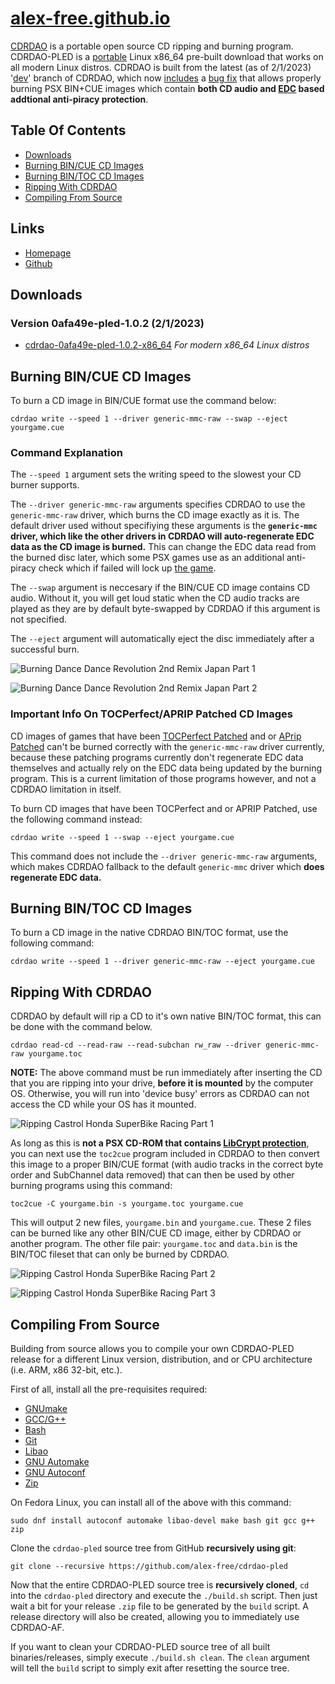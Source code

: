 # [alex-free.github.io](https://alex-free.github.io)

[CDRDAO](https://cdrdao.sourceforge.net/) is a portable open source CD ripping and burning program. CDRDAO-PLED is a [portable](https://alex-free.github.io/pled) Linux x86_64 pre-built download that works on all modern Linux distros. CDRDAO is built from the latest (as of 2/1/2023) '[dev](https://github.com/cdrdao/cdrdao/tree/dev)' branch of CDRDAO, which now [includes](https://github.com/cdrdao/cdrdao/blob/0afa49e7c295fcbca2cb1e65d6c590c39927c6e8/ChangeLog#L13) a [bug fix](https://github.com/cdrdao/cdrdao/pull/14) that allows properly burning PSX BIN+CUE images which contain **both CD audio and [EDC](https://alex-free.github.io/tonyhax-international/anti-piracy-bypass.html#games-with-edc-protection) based addtional anti-piracy protection**.  

## Table Of Contents

*   [Downloads](#downloads)
*   [Burning BIN/CUE CD Images](#burning-bincue-cd-images)
*   [Burning BIN/TOC CD Images](#burning-bintoc-cd-images)
*   [Ripping With CDRDAO](#ripping-with-cdrdao)
*   [Compiling From Source](#compiling-from-source)

## Links

*	[Homepage](https://alex-free.github.io/cdrdao)
*	[Github](https://github.com/alex-free/cdrdao-pled)

## Downloads

### Version 0afa49e-pled-1.0.2 (2/1/2023)

*	[cdrdao-0afa49e-pled-1.0.2-x86_64](https://github.com/alex-free/cdrdao-pled/releases/download/v1.0.2-pled/cdrdao-0afa49e-pled-1.0.2-x86_64.zip) _For modern x86_64 Linux distros_

## Burning BIN/CUE CD Images

To burn a CD image in BIN/CUE format use the command below:

`cdrdao write --speed 1 --driver generic-mmc-raw --swap --eject yourgame.cue`

### Command Explanation

The `--speed 1` argument sets the writing speed to the slowest your CD burner supports.

The `--driver generic-mmc-raw` arguments specifies CDRDAO to use the `generic-mmc-raw` driver, which burns the CD image exactly as it is. The default driver used without specifiying these arguments is the **`generic-mmc` driver, which like the other drivers in CDRDAO will auto-regenerate EDC data as the CD image is burned.** This can change the EDC data read from the burned disc later, which some PSX games use as an additional anti-piracy check which if failed will lock up [the game](https://alex-free.github.io/tonyhax-international/anti-piracy-bypass.html#games-with-edc-protection).

The `--swap` argument is neccesary if the BIN/CUE CD image contains CD audio. Without it, you will get loud static when the CD audio tracks are played as they are by default byte-swapped by CDRDAO if this argument is not specified.

The `--eject` argument will automatically eject the disc immediately after a successful burn.

![Burning Dance Dance Revolution 2nd Remix Japan Part 1](images/burn-ddr2-japan-1.png)

![Burning Dance Dance Revolution 2nd Remix Japan Part 2](images/burn-ddr2-japan-2.png)

### Important Info On TOCPerfect/APRIP Patched CD Images

CD images of games that have been [TOCPerfect Patched](https://alex-free.github.io/ps1demoswap) and or [APrip Patched](https://alex-free.github.io/aprip/#patching-the-cd-image) can't be burned correctly with the `generic-mmc-raw` driver currently, because these patching programs currently don't regenerate EDC data themselves and actually rely on the EDC data being updated by the burning program. This is a current limitation of those programs however, and not a CDRDAO limitation in itself.

To burn CD images that have been TOCPerfect and or APRIP Patched, use the following command instead:

`cdrdao write --speed 1 --swap --eject yourgame.cue`

This command does not include the `--driver generic-mmc-raw` arguments, which makes CDRDAO fallback to the default `generic-mmc` driver which **does regenerate EDC data.**

## Burning BIN/TOC CD Images

To burn a CD image in the native CDRDAO BIN/TOC format, use the following command:

`cdrdao write --speed 1 --driver generic-mmc-raw --eject yourgame.cue`

## Ripping With CDRDAO

CDRDAO by default will rip a CD to it's own native BIN/TOC format, this can be done with the command below.

`cdrdao read-cd --read-raw --read-subchan rw_raw --driver generic-mmc-raw yourgame.toc`

**NOTE:** The above command must be run immediately after inserting the CD that you are ripping into your drive, **before it is mounted** by the computer OS. Otherwise, you will run into 'device busy' errors as CDRDAO can not access the CD while your OS has it mounted.

![Ripping Castrol Honda SuperBike Racing Part 1](images/ripping-castrol-honda-superbike-racing-japan-1.png)

As long as this is **not a PSX CD-ROM that contains [LibCrypt protection](https://alex-free.github.io/tonyhax-international/anti-piracy-bypass.html#libcrypt)**, you can next use the `toc2cue` program included in CDRDAO to then convert this image to a proper BIN/CUE format (with audio tracks in the correct byte order and SubChannel data removed) that can then be used by other burning programs using this command:

`toc2cue -C yourgame.bin -s yourgame.toc yourgame.cue`

This will output 2 new files, `yourgame.bin` and `yourgame.cue`. These 2 files can be burned like any other BIN/CUE CD image, either by CDRDAO or another program. The other file pair: `yourgame.toc` and `data.bin` is the BIN/TOC fileset that can only be burned by CDRDAO.

![Ripping Castrol Honda SuperBike Racing Part 2](images/ripping-castrol-honda-superbike-racing-japan-2.png)

![Ripping Castrol Honda SuperBike Racing Part 3](images/ripping-castrol-honda-superbike-racing-japan-3.png)

## Compiling From Source

Building from source allows you to compile your own CDRDAO-PLED release for a different Linux version, distribution, and or CPU architecture (i.e. ARM, x86 32-bit, etc.).

First of all, install all the pre-requisites required:

*   [GNUmake](https://www.gnu.org/software/make/)
*   [GCC/G++](https://www.gnu.org/software/gcc)
*   [Bash](https://www.gnu.org/software/bash)
*   [Git](https://git-scm.com/)
*   [Libao](https://xiph.org/ao/)
*   [GNU Automake](https://www.gnu.org/software/automake/)
*   [GNU Autoconf](https://www.gnu.org/software/autoconf/)
*   [Zip](https://infozip.sourceforge.net/)

On Fedora Linux, you can install all of the above with this command:

`sudo dnf install autoconf automake libao-devel make bash git gcc g++ zip`

Clone the `cdrdao-pled` source tree from GitHub **recursively using git**:

    git clone --recursive https://github.com/alex-free/cdrdao-pled

Now that the entire CDRDAO-PLED source tree is **recursively cloned**, `cd` into the `cdrdao-pled` directory and execute the `./build.sh` script. Then just wait a bit for your release `.zip` file to be generated by the `build` script. A release directory will also be created, allowing you to immediately use CDRDAO-AF.

If you want to clean your CDRDAO-PLED source tree of all built binaries/releases, simply execute `./build.sh clean`. The `clean` argument will tell the `build` script to simply exit after resetting the source tree.
